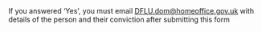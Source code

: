 <span>
If you answered ‘Yes’, you must email <a href="mailto:DFLU.dom@homeoffice.gov.uk" class="govuk-link">DFLU.dom@homeoffice.gov.uk</a> with details of the person and their conviction after submitting this form
</span>
